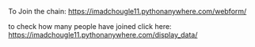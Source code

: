 To Join the chain: https://imadchougle11.pythonanywhere.com/webform/

to check how many people have joined click here: https://imadchougle11.pythonanywhere.com/display_data/
